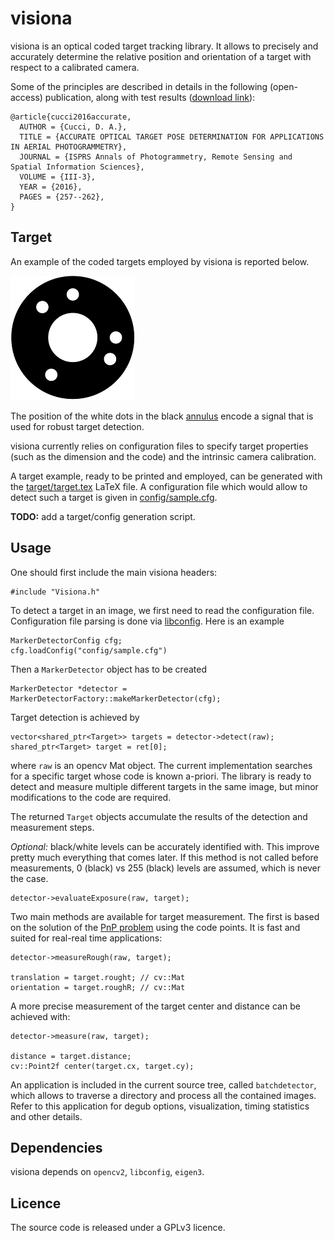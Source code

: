 # visiona
visiona is an optical coded target tracking library. It allows to precisely and accurately determine the relative position and orientation of a target with respect to a calibrated camera. 

Some of the principles are described in details in the following (open-access) publication, along with test results ([download link](http://www.isprs-ann-photogramm-remote-sens-spatial-inf-sci.net/III-3/257/2016/isprs-annals-III-3-257-2016.pdf)):

    @article{cucci2016accurate,
      AUTHOR = {Cucci, D. A.},
      TITLE = {ACCURATE OPTICAL TARGET POSE DETERMINATION FOR APPLICATIONS IN AERIAL PHOTOGRAMMETRY},
      JOURNAL = {ISPRS Annals of Photogrammetry, Remote Sensing and Spatial Information Sciences},
      VOLUME = {III-3},
      YEAR = {2016},
      PAGES = {257--262},
    }

## Target

An example of the coded targets employed by visiona is reported below.

![concentric circle coded target used by visiona](target/target_raster.png)

The position of the white dots in the black [annulus](https://en.wikipedia.org/wiki/Annulus_(mathematics)) encode a signal that is used for robust target detection.

visiona currently relies on configuration files to specify target properties (such as the dimension and the code) and the intrinsic camera calibration. 

A target example, ready to be printed and employed, can be generated with the [target/target.tex](target/target.tex) LaTeX file. A configuration file which would allow to detect such a target is given in [config/sample.cfg](config/sample.cfg).

**TODO:** add a target/config generation script.

## Usage

One should first include the main visiona headers:

	#include "Visiona.h"

To detect a target in an image, we first need to read the configuration file. Configuration file parsing is done via [libconfig](http://www.hyperrealm.com/libconfig ). Here is an example

	MarkerDetectorConfig cfg;
	cfg.loadConfig("config/sample.cfg")

Then a `MarkerDetector` object has to be created 

	MarkerDetector *detector = MarkerDetectorFactory::makeMarkerDetector(cfg);

Target detection is achieved by

    vector<shared_ptr<Target>> targets = detector->detect(raw);
    shared_ptr<Target> target = ret[0];

where `raw` is an opencv Mat object. The current implementation searches for a specific target whose code is known a-priori. The library is ready to detect and measure multiple different targets in the same image, but minor modifications to the code are required.


The returned `Target` objects accumulate the results of the detection and measurement steps.

*Optional:* black/white levels can be accurately identified with. This improve pretty much everything that comes later. If this method is not called before measurements, 0 (black) vs 255 (black) levels are assumed, which is never the case.

	detector->evaluateExposure(raw, target);

Two main methods are available for target measurement. The first is based on the solution of the [PnP problem](https://en.wikipedia.org/wiki/Perspective-n-Point) using the code points. It is fast and suited for real-real time applications:

	detector->measureRough(raw, target);

	translation = target.rought; // cv::Mat
	orientation = target.roughR; // cv::Mat

A more precise measurement of the target center and distance can be achieved with:

	detector->measure(raw, target);

	distance = target.distance;
	cv::Point2f center(target.cx, target.cy);

An application is included in the current source tree, called `batchdetector`, which allows to traverse a directory and process all the contained images. Refer to this application for degub options, visualization, timing statistics and other details.

## Dependencies

visiona depends on `opencv2`, `libconfig`, `eigen3`.


## Licence

The source code is released under a GPLv3 licence.
